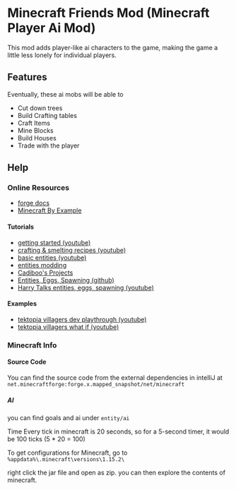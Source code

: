 # Minecraft Friends Mod (Minecraft Player Ai Mod)

This mod adds player-like ai characters to the game, making the game a little less lonely for individual players.
## Features
Eventually, these ai mobs will be able to
- Cut down trees
- Build Crafting tables
- Craft Items
- Mine Blocks
- Build Houses
- Trade with the player

## Help

### Online Resources

- [forge docs](https://mcforge.readthedocs.io/en/1.15.x/)
- [Minecraft By Example](https://github.com/TheGreyGhost/MinecraftByExample)


#### Tutorials
- [getting started (youtube)](https://www.youtube.com/watch?v=JOTH1eDP99Y&list=PLDhiRTZ_vnoUI3-9z0Zg-I8tTSp3EfOia&index=1)
- [crafting & smelting recipes (youtube)](https://www.youtube.com/watch?v=1sBn3_n9wuc&list=PLDhiRTZ_vnoUI3-9z0Zg-I8tTSp3EfOia&index=6)
- [basic entities (youtube)](https://www.youtube.com/watch?v=xTO-pVwpKwA)
- [entities modding](https://www.youtube.com/watch?v=IAwTCVl9Z4U&list=LL9eBu51_bZQbyrMlXog9VyQ&index=2&t=738s)
- [Cadiboo's Projects](https://cadiboo.github.io/tutorials/1.15.2/forge/)
- [Entities, Eggs, Spawning (github)](https://github.com/HarryTechRevs/MinecraftModding1.13)
- [Harry Talks entities, eggs, spawning (youtube)](https://www.youtube.com/watch?v=IAwTCVl9Z4U&t=738s)

#### Examples
- [tektopia villagers dev playthrough (youtube)](https://www.youtube.com/watch?v=Xv_dhMQv1ME)
- [tektopia villagers what if (youtube)](https://www.youtube.com/watch?v=GK6Vr9mcgjM)


### Minecraft Info

#### Source Code
You can find the source code from the external dependencies in intelliJ at
`net.minecraftforge:forge.x.mapped_snapshot/net/minecraft`

##### AI
you can find goals and ai under `entity/ai`



Time
Every tick in minecraft is 20 seconds, so for a 5-second timer, it would be 100 ticks (5 * 20 = 100)

To get configurations for Minecraft, go to `%appdata%\.minecraft\versions\1.15.2\`

right click the jar file and open as zip.  you can then explore the contents of minecraft.
